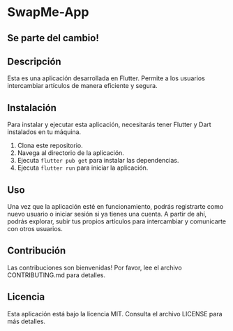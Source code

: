 # SwapMe-App 

## Se parte del cambio!

## Descripción

Esta es una aplicación desarrollada en Flutter. Permite a los usuarios intercambiar artículos de manera eficiente y segura.

## Instalación

Para instalar y ejecutar esta aplicación, necesitarás tener Flutter y Dart instalados en tu máquina. 

1. Clona este repositorio.
2. Navega al directorio de la aplicación.
3. Ejecuta `flutter pub get` para instalar las dependencias.
4. Ejecuta `flutter run` para iniciar la aplicación.

## Uso

Una vez que la aplicación esté en funcionamiento, podrás registrarte como nuevo usuario o iniciar sesión si ya tienes una cuenta. A partir de ahí, podrás explorar, subir tus propios artículos para intercambiar y comunicarte con otros usuarios.

## Contribución

Las contribuciones son bienvenidas! Por favor, lee el archivo CONTRIBUTING.md para detalles.

## Licencia

Esta aplicación está bajo la licencia MIT. Consulta el archivo LICENSE para más detalles.


